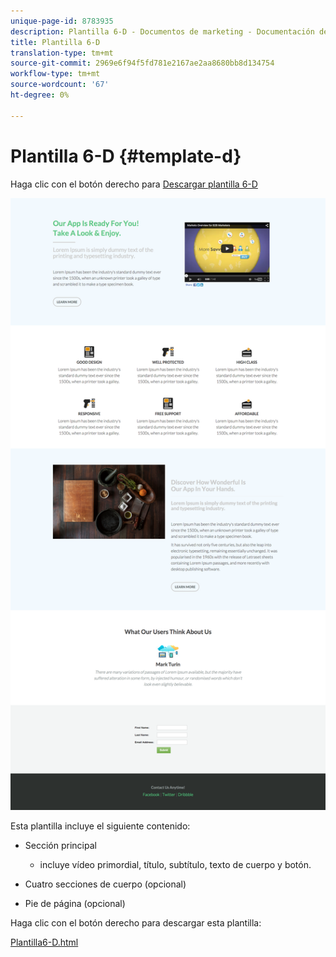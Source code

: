 ```yaml
---
unique-page-id: 8783935
description: Plantilla 6-D - Documentos de marketing - Documentación del producto
title: Plantilla 6-D
translation-type: tm+mt
source-git-commit: 2969e6f94f5fd781e2167ae2aa8680bb8d134754
workflow-type: tm+mt
source-wordcount: '67'
ht-degree: 0%

---
```



# Plantilla 6-D {#template-d}

Haga clic con el botón derecho para [Descargar plantilla 6-D](http://docs.marketo.com/download/attachments/8783935/template-6d.html?version=1&amp;modificationdate=1437693191000&amp;api=v2)

![](assets/image2015-7-29-12-3a1-3a21.png)

Esta plantilla incluye el siguiente contenido:

* Sección principal

   * incluye vídeo primordial, título, subtítulo, texto de cuerpo y botón.

* Cuatro secciones de cuerpo (opcional)
* Pie de página (opcional)

Haga clic con el botón derecho para descargar esta plantilla:

[Plantilla6-D.html](http://docs.marketo.com/download/attachments/8783935/template-6d.html?version=1&amp;modificationdate=1437693191000&amp;api=v2)
